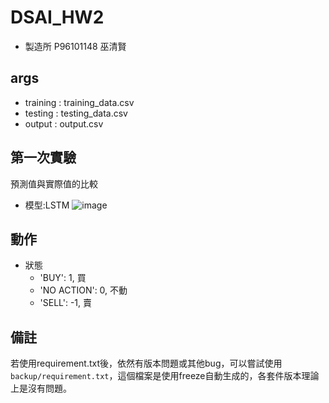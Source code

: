# DSAI_HW2
* 製造所 P96101148 巫清賢

## args
* training : training_data.csv
* testing : testing_data.csv
* output : output.csv

## 第一次實驗
預測值與實際值的比較
* 模型:LSTM
![image](https://user-images.githubusercontent.com/55480057/165135970-198e9892-d311-4e59-b226-2351c5a8c02c.png)


## 動作
* 狀態
  * 'BUY': 1, 買
  * 'NO ACTION': 0, 不動
  * 'SELL': -1, 賣

## 備註
若使用requirement.txt後，依然有版本問題或其他bug，可以嘗試使用`backup/requirement.txt`，這個檔案是使用freeze自動生成的，各套件版本理論上是沒有問題。
